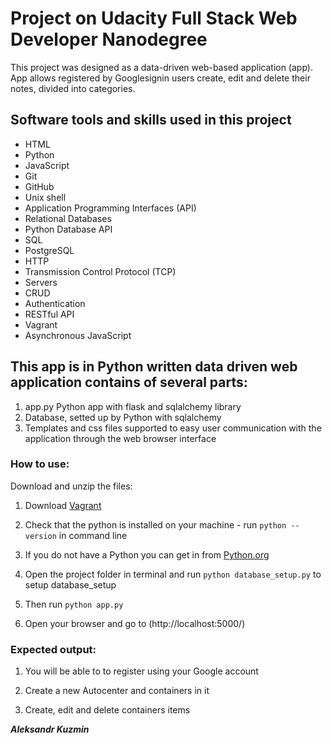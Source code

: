 # **Project on  Udacity Full Stack Web Developer Nanodegree**

This project was designed as a data-driven web-based application (app).
App allows registered by Googlesignin users create, edit and delete their notes, divided into categories.

## Software tools and skills used in this project

- HTML
- Python
- JavaScript
- Git
- GitHub
- Unix shell
- Application Programming Interfaces (API)
- Relational Databases
- Python Database API
- SQL
- PostgreSQL
- HTTP
- Transmission Control Protocol (TCP)
- Servers
- CRUD
- Authentication
- RESTful API
- Vagrant
- Asynchronous JavaScript

## **This app is in Python written data driven web application contains of several parts:**

1. app.py Python app with flask and sqlalchemy library
2. Database, setted up by Python with sqlalchemy
3. Templates and css files supported to easy user communication with the application through the web browser interface

### **How to use:**

Download and unzip the files:

1. Download [Vagrant](https://github.com/AleksanderKuzmin/storage.git)

2. Check that the python is installed on your machine - run `python --version` in command line

3. If you do not have a Python you can get in from  [Python.org](https://www.python.org/downloads/)

4. Open the project folder in terminal and run `python database_setup.py` to setup database_setup

5. Then run `python app.py`

6. Open your browser and go to (http://localhost:5000/)


### **Expected output:**

1. You will be able to to register using your Google account

2. Create a new Autocenter and containers in it

3. Create, edit and delete containers items



_**Aleksandr Kuzmin**_
